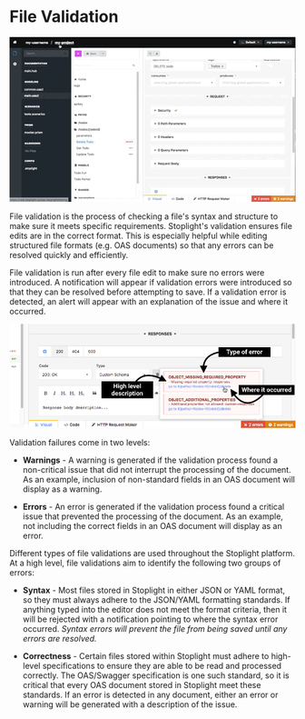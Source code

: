 # File Validation

![](../../assets/gifs/file-validation-oas-spec.gif)

File validation is the process of checking a file's syntax and structure to make sure it meets specific requirements. Stoplight's validation ensures file edits are in the correct format. This is especially helpful while editing structured file formats (e.g. OAS documents) so that any errors can be resolved quickly and efficiently.

File validation is run after every file edit to make sure no errors were introduced. A notification will appear if validation errors were introduced so that they can be resolved before attempting to save. If a validation error is detected, an alert will appear with an explanation of the issue and where it occurred.

![](../../assets/images/file-validation-error-overview.png)

Validation failures come in two levels:

* __Warnings__ - A warning is generated if the validation process found a non-critical issue that did not interrupt the processing of the document. As an example, inclusion of non-standard fields in an OAS document will display as a warning.

* __Errors__ - An error is generated if the validation process found a critical issue that prevented the processing of the document. As an example, not including the correct fields in an OAS document will display as an error.

Different types of file validations are used throughout the Stoplight platform. At a high level, file validations aim to identify the following two groups of errors:

* __Syntax__ - Most files stored in Stoplight in either JSON or YAML format, so they must always adhere to the JSON/YAML formatting standards. If anything typed into the editor does not meet the format criteria, then it will be rejected with a notification pointing to where the syntax error occurred. _Syntax errors will prevent the file from being saved until any errors are resolved._

* __Correctness__ - Certain files stored within Stoplight must adhere to high-level specifications to ensure they are able to be read and processed correctly. The OAS/Swagger specification is one such standard, so it is critical that every OAS document stored in Stoplight meet these standards. If an error is detected in any document, either an error or warning will be generated with a description of the issue.

